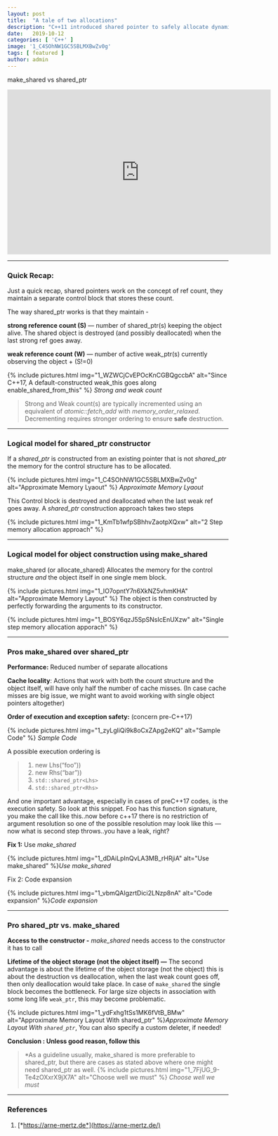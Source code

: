 ```yaml
---
layout:	post
title:	"A tale of two allocations"
description: "C++11 introduced shared pointer to safely allocate dynamic memory in the RAII paradigm. We try to demystify the logical model for shared_ptr and usage of make_shared. So let's try to look into it deeper..."
date:	2019-10-12
categories: [ 'C++' ]
image: '1_C4SOhNW1GC5SBLMXBwZv0g'
tags: [ featured ]
author: admin
---
```


  make\_shared vs shared\_ptr

<iframe src="https://www.youtube.com/embed/h-U9L67R1jE" width="600" height="375" frameborder="0"></iframe>

***

### Quick Recap:

Just a quick recap, shared pointers work on the concept of ref count, they maintain a separate control block that stores these count.

The way shared\_ptr works is that they maintain -

**strong reference count (S)** — number of shared\_ptr(s) keeping the object alive. The shared object is destroyed (and possibly deallocated) when the last strong ref goes away.

**weak reference count (W)** — number of active weak\_ptr(s) currently observing the object + (S!=0)

{% include pictures.html img="1_WZWCjCvEPOcKnCGBQgccbA" alt="Since C++17, A default-constructed weak_this goes along enable_shared_from_this" %}
*Strong and weak count*
> Strong and Weak count(s) are typically incremented using an equivalent of *atomic::fetch\_add* with *memory\_order\_relaxed.*
> Decrementing requires stronger ordering to ensure **safe** destruction.

***

### Logical model for shared\_ptr constructor

If a *shared\_ptr* is constructed from an existing pointer that is not *shared\_ptr* the memory for the control structure has to be allocated.

{% include pictures.html img="1_C4SOhNW1GC5SBLMXBwZv0g" alt="Approximate Memory Lyaout" %}
*Approximate Memory Lyaout*

This Control block is destroyed and deallocated when the last weak ref goes away. A *shared\_ptr* construction approach takes two steps

{% include pictures.html img="1_KmTb1wfpSBhhvZaotpXQxw" alt="2 Step memory allocation approach" %}

***

### Logical model for object construction using make\_shared

make\_shared (or allocate\_shared) Allocates the memory for the control structure *and* the object itself in one single mem block.

{% include pictures.html img="1_IO7opntY7n6XkNZ5vhmKHA" alt="Approximate Memory Layout" %}
The object is then constructed by perfectly forwarding the arguments to its constructor.

{% include pictures.html img="1_BOSY6qzJ5SpSNsIcEnUXzw" alt="Single step memory allocation apporach" %}


***

### Pros make\_shared over shared\_ptr

**Performance:** Reduced number of separate allocations

**Cache locality**: Actions that work with both the count structure and the object itself, will have only half the number of cache misses. (In case cache misses are big issue, we might want to avoid working with single object pointers altogether)

**Order of execution and exception safety:** (concern pre-C++17)

{% include pictures.html img="1_zyLgliQi9k8oCxZApg2eKQ" alt="Sample Code" %}
*Sample Code*

A possible execution ordering is

> 1) new Lhs(“foo”))  
> 2) new Rhs(“bar”))  
> 3) `std::shared_ptr<Lhs>`  
> 4) `std::shared_ptr<Rhs>`

And one important advantage, especially in cases of preC++17 codes, is the execution safety. So look at this snippet. Foo has this function signature, you make the call like this..now before c++17 there is no restriction of argument resolution so one of the possible resolution may look like this — now what is second step throws..you have a leak, right?

**Fix 1:** Use *make\_shared*

{% include pictures.html img="1_dDAiLpInQvLA3MB_rHRjiA" alt="Use make\_shared" %}*Use make\_shared* 


Fix 2: Code expansion

{% include pictures.html img="1_vbmQAIgzrtDici2LNzp8nA" alt="Code expansion" %}*Code expansion*


***

### Pro shared\_ptr vs. make\_shared

**Access to the constructor -** *make\_shared* needs access to the constructor it has to call

**Lifetime of the object storage (not the object itself) —** The second advantage is about the lifetime of the object storage (not the object) this is about the destruction vs deallocation, when the last weak count goes off, then only deallocation would take place. In case of `make_shared` the single block becomes the bottleneck. For large size objects in association with some long life `weak_ptr`, this may become problematic.

{% include pictures.html img="1_ydFxhg1tSs1MK6fVtB_BMw" alt="Approximate Memory Layout With shared_ptr" %}*Approximate Memory Layout With `shared_ptr`*, 
You can also specify a custom deleter, if needed!



**Conclusion : Unless good reason, follow this**

> *As a guideline usually, make\_shared is more preferable to shared\_ptr, but there are cases as stated above where one might need shared\_ptr as well.
{% include pictures.html img="1_7FjUG_9-Te4zOXxrX9jX7A" alt="Choose well we must" %}
*Choose well we must*

***

### References
1. [*https://arne-mertz.de*](https://arne-mertz.de/)

  